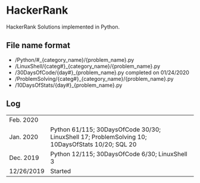# HackerRank

HackerRank Solutions implemented in Python. 

## File name format
- /Python/#_{category_name}/{problem_name}.py
- /LinuxShell/{categ#}_{category_name}/{problem_name}.py
- /30DaysOfCode/{day#}_{problem_name}.py    completed on 01/24/2020
- /ProblemSolving/{categ#}_{category_name}/{problem_name}.py
- /10DaysOfStats/{day#}_{problem_name}.py

## Log

<!-- https://www.hackerrank.com/mizukirc -->

|             |                     |
| --          | --                  |
| Feb. 2020   |                     |
| Jan. 2020   | Python 61/115; 30DaysOfCode 30/30; LinuxShell 17; ProblemSolving 10; 10DaysOfStats 10/20; SQL 20 |
| Dec. 2019   | Python 12/115; 30DaysOfCode 6/30; LinuxShell 3  |
| 12/26/2019  | Started             |


